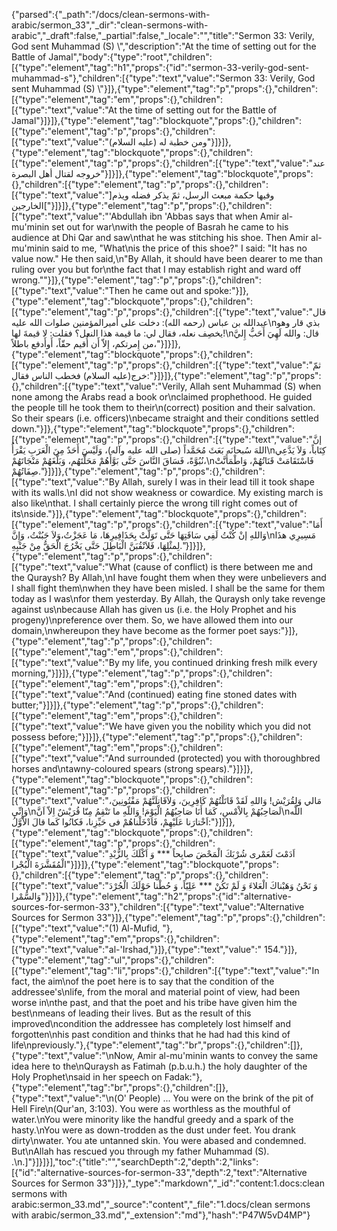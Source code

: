 {"parsed":{"_path":"/docs/clean-sermons-with-arabic/sermon_33","_dir":"clean-sermons-with-arabic","_draft":false,"_partial":false,"_locale":"","title":"Sermon 33:  Verily, God sent Muhammad (S) \\","description":"At the time of setting out for the Battle of Jamal","body":{"type":"root","children":[{"type":"element","tag":"h1","props":{"id":"sermon-33-verily-god-sent-muhammad-s"},"children":[{"type":"text","value":"Sermon 33:  Verily, God sent Muhammad (S) \\"}]},{"type":"element","tag":"p","props":{},"children":[{"type":"element","tag":"em","props":{},"children":[{"type":"text","value":"At the time of setting out for the Battle of Jamal"}]}]},{"type":"element","tag":"blockquote","props":{},"children":[{"type":"element","tag":"p","props":{},"children":[{"type":"text","value":"ومن خطبة له (عليه السلام)"}]}]},{"type":"element","tag":"blockquote","props":{},"children":[{"type":"element","tag":"p","props":{},"children":[{"type":"text","value":"عند خروجه لقتال أهل البصرة"}]}]},{"type":"element","tag":"blockquote","props":{},"children":[{"type":"element","tag":"p","props":{},"children":[{"type":"text","value":"]وفيها حكمة مبعث الرسل، ثمّ يذكر فضله ويذم الخارجين["}]}]},{"type":"element","tag":"p","props":{},"children":[{"type":"text","value":"'Abdullah ibn 'Abbas says that when Amir al-mu'minin set out for war\nwith the people of Basrah he came to his audience at Dhi Qar and saw\nthat he was stitching his shoe. Then Amir al-mu'minin said to me, \"What\nis the price of this shoe?\" I said: \"It has no value now.\" He then said,\n\"By Allah, it should have been dearer to me than ruling over you but for\nthe fact that I may establish right and ward off wrong.\""}]},{"type":"element","tag":"p","props":{},"children":[{"type":"text","value":"Then he came out and spoke:"}]},{"type":"element","tag":"blockquote","props":{},"children":[{"type":"element","tag":"p","props":{},"children":[{"type":"text","value":"قال عبدالله بن عباس (رحمه الله): دخلت على أَميرالمؤمنين صلوات الله عليه\nبذي قار وهو يخصِف نعله، فقال لي: ما قيمة هذا النعل؟ فقلت: لا قيمةَ لها!\nقال: والله لَهِيَ أَحَبُّ إِليَّ من إِمرتكم، إِلاّ أَن أُقيم حقّاً، أَوأَدفع باطلاً،"}]}]},{"type":"element","tag":"blockquote","props":{},"children":[{"type":"element","tag":"p","props":{},"children":[{"type":"text","value":"ثمّ خرج(عليه السلام) فخطب الناس فقال:"}]}]},{"type":"element","tag":"p","props":{},"children":[{"type":"text","value":"Verily, Allah sent Muhammad (S) when none among the Arabs read a book or\nclaimed prophethood. He guided the people till he took them to their\n(correct) position and their salvation. So their spears (i.e. officers)\nbecame straight and their conditions settled down."}]},{"type":"element","tag":"blockquote","props":{},"children":[{"type":"element","tag":"p","props":{},"children":[{"type":"text","value":"إنَّ اللهَ سُبحانَه بَعَثَ مُحَمَّداً (صلى الله عليه وآله)، وَلَيْسَ أَحَدٌ مِنَ الْعَرَبِ يَقْرَأُ\nكِتَاباً، وَلاَ يَدَّعِي نُبُوَّةً، فَسَاقَ النَّاسَ حَتَّى بَوَّأَهُمْ مَحَلَّتَهُم، وَبَلَّغَهُمْ مَنْجَاتَهُمْ،\nفَاسْتَقَامَتْ قَنَاتُهُمْ، وَاطْمَأَنَّتْ صِفَاتُهُمْ."}]}]},{"type":"element","tag":"p","props":{},"children":[{"type":"text","value":"By Allah, surely I was in their lead till it took shape with its walls.\nI did not show weakness or cowardice. My existing march is also like\nthat. I shall certainly pierce the wrong till right comes out of its\nside."}]},{"type":"element","tag":"blockquote","props":{},"children":[{"type":"element","tag":"p","props":{},"children":[{"type":"text","value":"أَمَا وَاللهِ إنْ كُنْتُ لَفِي سَاقَتِهَا حَتَّى تَوَلَّتْ بِحَذَافِيرِهَا، مَا عَجَزْتُ،وَلاَ جَبُنْتُ، وَإِنَّ\nمَسِيرِي هذَا لِمثْلِهَا، فَلاَنْقُبَنَّ الْبَاطِلَ حَتَّى يَخْرُجَ الْحَقُّ مِنْ جَنْبِهِ."}]}]},{"type":"element","tag":"p","props":{},"children":[{"type":"text","value":"What (cause of conflict) is there between me and the Quraysh? By Allah,\nI have fought them when they were unbelievers and I shall fight them\nwhen they have been misled. I shall be the same for them today as I was\nfor them yesterday. By Allah, the Quraysh only take revenge against us\nbecause Allah has given us (i.e. the Holy Prophet and his progeny)\npreference over them. So, we have allowed them into our domain,\nwhereupon they have become as the former poet says:"}]},{"type":"element","tag":"p","props":{},"children":[{"type":"element","tag":"em","props":{},"children":[{"type":"text","value":"By my life, you continued drinking fresh milk every morning,"}]}]},{"type":"element","tag":"p","props":{},"children":[{"type":"element","tag":"em","props":{},"children":[{"type":"text","value":"And (continued) eating fine stoned dates with butter;"}]}]},{"type":"element","tag":"p","props":{},"children":[{"type":"element","tag":"em","props":{},"children":[{"type":"text","value":"We have given you the nobility which you did not possess before;"}]}]},{"type":"element","tag":"p","props":{},"children":[{"type":"element","tag":"em","props":{},"children":[{"type":"text","value":"And surrounded (protected) you with thoroughbred horses and\ntawny-coloured spears (strong spears)."}]}]},{"type":"element","tag":"blockquote","props":{},"children":[{"type":"element","tag":"p","props":{},"children":[{"type":"text","value":"مَالي وَلِقُرَيْش! وَاللهِ لَقَدْ قَاتَلْتُهُمْ كَافِرِينَ، وَلاَقَاتِلَنَّهُمْ مَفْتُونِينَ، وَإِنِّي\nلَصَاحِبُهُمْ بِالاْمْسِ، كَمَا أَنَا صَاحِبُهُمُ الْيَوْمَ! وَاللّهِ ما تَنْقِمُ مِنّا قُرَيْشٌ اِلاّ اَنَّ\nاللّه اَخْتارَنا عَلَيْهِمْ، فَاَدْخَلْناهُمْ فى حَيِّزِنا، فَكانُوا كَما قالَ الاْوَّلُ:"}]}]},{"type":"element","tag":"blockquote","props":{},"children":[{"type":"element","tag":"p","props":{},"children":[{"type":"text","value":"اَدَمْتَ لَعَمْرى شُرْبَكَ الْمَحْضَ صابِحاً *** وَ اَكْلَكَ بِالزُّبْدِ الْمُقَشَّرَةَ الْبُجْرا"}]}]},{"type":"element","tag":"blockquote","props":{},"children":[{"type":"element","tag":"p","props":{},"children":[{"type":"text","value":"وَ نَحْنُ وَهَبْناكَ الْعَلاءَ وَ لَمْ تَكُنْ *** عَلِيّاً، وَ حُطْنا حَوْلَكَ الْجُرْدَ وَالسُّمْرا"}]}]},{"type":"element","tag":"h2","props":{"id":"alternative-sources-for-sermon-33"},"children":[{"type":"text","value":"Alternative Sources for Sermon 33"}]},{"type":"element","tag":"p","props":{},"children":[{"type":"text","value":"(1) Al-Mufid, "},{"type":"element","tag":"em","props":{},"children":[{"type":"text","value":"al-'Irshad,"}]},{"type":"text","value":" 154."}]},{"type":"element","tag":"ul","props":{},"children":[{"type":"element","tag":"li","props":{},"children":[{"type":"text","value":"In fact, the aim\nof the poet here is to say that the condition of the addressee's\nlife, from the moral and material point of view, had been worse in\nthe past, and that the poet and his tribe have given him the best\nmeans of leading their lives. But as the result of this improved\ncondition the addressee has completely lost himself and forgotten\nhis past condition and thinks that he had had this kind of life\npreviously."},{"type":"element","tag":"br","props":{},"children":[]},{"type":"text","value":"\nNow, Amir al-mu'minin wants to convey the same idea here to the\nQuraysh as Fatimah (p.b.u.h.) the holy daughter of the Holy Prophet\nsaid in her speech on Fadak:"},{"type":"element","tag":"br","props":{},"children":[]},{"type":"text","value":"\n(O' People) ... You were on the brink of the pit of Hell Fire\n(Qur'an, 3:103). You were as worthless as the mouthful of water.\nYou were minority like the handful greedy and a spark of the hasty.\nYou were as down-trodden as the dust under feet. You drank dirty\nwater. You ate untanned skin. You were abased and condemned. But\nAllah has rescued you through my father Muhammad (S). .\n.]"}]}]}],"toc":{"title":"","searchDepth":2,"depth":2,"links":[{"id":"alternative-sources-for-sermon-33","depth":2,"text":"Alternative Sources for Sermon 33"}]}},"_type":"markdown","_id":"content:1.docs:clean sermons with arabic:sermon_33.md","_source":"content","_file":"1.docs/clean sermons with arabic/sermon_33.md","_extension":"md"},"hash":"P47W5vD4MP"}